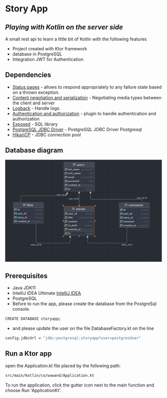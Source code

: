 # Story App
## _Playing with Kotlin on the server side_

A small rest api to learn a little bit of Kotlin with the following features 

- Project created with Ktor framework
- database in PostgreSQL
- Integration JWT for Authentication

## Dependencies

- [Status pages](https://ktor.io/docs/status-pages.html) - allows to respond appropriately to any failure state based on a thrown exception.
- [Content negotiation and serialization](https://ktor.io/docs/serialization.html) - Negotiating media types between the client and server
- [Logback](https://github.com/qos-ch/logback) - Handle logs.
- [Authentication and authorization](https://ktor.io/docs/authentication.html) - plugin to handle authentication and authorization
- [Exposed](https://github.com/JetBrains/Exposed) - SQL library
- [PostgreSQL JDBC Driver](https://jdbc.postgresql.org/) - PostgreSQL JDBC Driver Postgresql
- [HikariCP](https://github.com/brettwooldridge/HikariCP) - JDBC connection pool

## Database diagram

![img.png](img.png)

## Prerequisites

- Java JDK11
- IntelliJ IDEA Ultimate [IntelliJ IDEA](https://www.jetbrains.com/help/idea/installation-guide.html)
- PostgreSQL
- Before to run the app, please create the database from the PostgreSql console.
```sh
CREATE DATABASE storyapp;
```
- and please update the user on the file DatabaseFactory.kt on the line
```sh
config.jdbcUrl = "jdbc:postgresql:storyapp?user=postgresUser"
```



## Run a Ktor app
open the Application.kt file placed by the following path:

```sh
src/main/kotlin/co/wawand/Application.kt
```

To run the application, click the gutter icon next to the main function and choose Run 'ApplicationKt'.